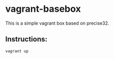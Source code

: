 vagrant-basebox
===============

This is a simple vagrant box based on precise32.


## Instructions:
    vagrant up


